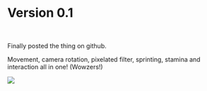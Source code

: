 <h1>Version 0.1</h1>
<br/>
<p>Finally posted the thing on github.</p>
<p>Movement, camera rotation, pixelated filter, sprinting, stamina and interaction all in one! (Wowzers!)</p>
<img src="https://github.com/LeDanos/rocnikovka/assets/115611775/4f36e94e-9c66-4923-bbc1-bd5251919b2f"/>
